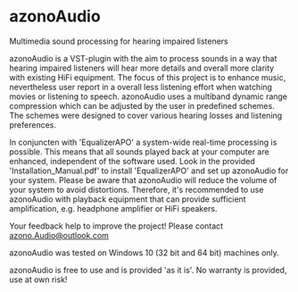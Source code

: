 # azonoAudio
Multimedia sound processing for hearing impaired listeners


azonoAudio is a VST-plugin with the aim to process sounds in a way that hearing impaired listeners will hear more details and overall more clarity with existing HiFi equipment. 
The focus of this project is to enhance music, nevertheless user report in a overall less listening effort when watching movies or listening to speech.
azonoAudio uses a multiband dynamic range compression which can be adjusted by the user in predefined schemes. 
The schemes were designed to cover various hearing losses and listening preferences. 

In conjuncten with 'EqualizerAPO' a system-wide real-time processing is possible. 
This means that all sounds played back at your computer are enhanced, independent of the software used.
Look in the provided 'Installation_Manual.pdf' to install 'EqualizerAPO' and set up azonoAudio for your system.
Please be aware that azonoAudio will reduce the volume of your system to avoid distortions. 
Therefore, it's recommended to use azonoAudio with playback equipment that can provide sufficient amplification, e.g. headphone amplifier or HiFi speakers.

Your feedback help to improve the project! 
Please contact azono.Audio@outlook.com

azonoAudio was tested on Windows 10 (32 bit and 64 bit) machines only.

azonoAudio is free to use and is provided 'as it is'. 
No warranty is provided, use at own risk!
